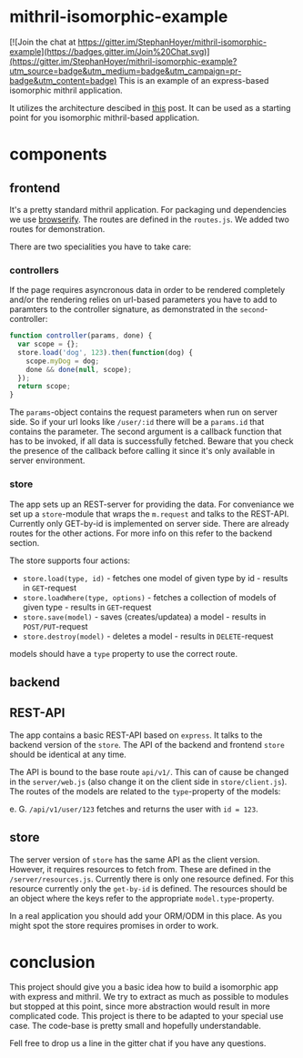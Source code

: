 # mithril-isomorphic-example

[![Join the chat at https://gitter.im/StephanHoyer/mithril-isomorphic-example](https://badges.gitter.im/Join%20Chat.svg)](https://gitter.im/StephanHoyer/mithril-isomorphic-example?utm_source=badge&utm_medium=badge&utm_campaign=pr-badge&utm_content=badge)
This is an example of an express-based isomorphic mithril application.

It utilizes the architecture descibed in [this](https://gist.github.com/StephanHoyer/bddccd9e159828867d2a) post. It can be used as a starting point for you isomorphic mithril-based application.

# components

## frontend

It's a pretty standard mithril application. For packaging und dependencies we use [browserify](http://browserify.org/). The routes are defined in the `routes.js`. We added two routes for demonstration.

There are two specialities you have to take care: 

### controllers 

If the page requires asyncronous data in order to be rendered completely and/or the rendering relies on url-based parameters you have to add to paramters to the controller signature, as demonstrated in the `second`-controller:

```javascript
function controller(params, done) {
  var scope = {};
  store.load('dog', 123).then(function(dog) {
    scope.myDog = dog;
    done && done(null, scope);
  });
  return scope;
}
```

The `params`-object contains the request parameters when run on server side. So if your url looks like `/user/:id` there will be a `params.id` that contains the parameter. The second argument is a callback function that has to be invoked, if all data is successfully fetched. Beware that you check the presence of the callback before calling it since it's only available in server environment.

### store

The app sets up an REST-server for providing the data. For conveniance we set up a `store`-module that wraps the `m.request` and talks to the REST-API. Currently only GET-by-id is implemented on server side. There are already routes for the other actions. For more info on this refer to the backend section.

The store supports four actions:

* `store.load(type, id)` - fetches one model of given type by id - results in `GET`-request
* `store.loadWhere(type, options)` - fetches a collection of models of given type - results in `GET`-request
* `store.save(model)` - saves (creates/updatea) a model - results in `POST/PUT`-request
* `store.destroy(model)` - deletes a model - results in `DELETE`-request

models should have a `type` property to use the correct route.

## backend

## REST-API

The app contains a basic REST-API based on `express`. It talks to the backend version of the `store`. The API of the backend and frontend `store` should be identical at any time.

The API is bound to the base route `api/v1/`. This can of cause be changed in the `server/web.js` (also change it on the client side in `store/client.js`). The routes of the models are related to the `type`-property of the models:

e. G. `/api/v1/user/123` fetches and returns the user with `id = 123`.

## store

The server version of `store` has the same API as the client version. However, it requires resources to fetch from. These are defined in the `/server/resources.js`. Currently there is only one resource defined. For this resource currently only the `get-by-id` is defined. The resources should be an object where the keys refer to the appropriate `model.type`-property. 

In a real application you should add your ORM/ODM in this place. As you might spot the store requires promises in order to work.

# conclusion

This project should give you a basic idea how to build a isomorphic app with express and mithril. We try to extract as much as possible to modules but stopped at this point, since more abstraction would result in more complicated code. This project is there to be adapted to your special use case. The code-base is pretty small and hopefully understandable.

Fell free to drop us a line in the gitter chat if you have any questions.
